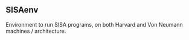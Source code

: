 SISAenv
---

Environment to run SISA programs, on both Harvard and Von Neumann machines / architecture. 
